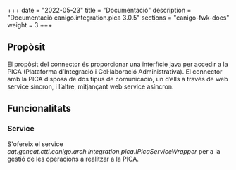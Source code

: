+++
date        = "2022-05-23"
title       = "Documentació"
description = "Documentació canigo.integration.pica 3.0.5"
sections    = "canigo-fwk-docs"
weight      = 3
+++

## Propòsit

El propòsit del connector és proporcionar una interfície java per accedir a la PICA (Plataforma d’Integració i Col·laboració
Administrativa). El connector amb la PICA disposa de dos tipus de comunicació, un d’ells a través de web service síncron,
i l’altre, mitjançant web service asíncron.

## Funcionalitats

### Service

S'ofereix el service *cat.gencat.ctti.canigo.arch.integration.pica.IPicaServiceWrapper* per a la gestió de les
operacions a realitzar a la PICA.